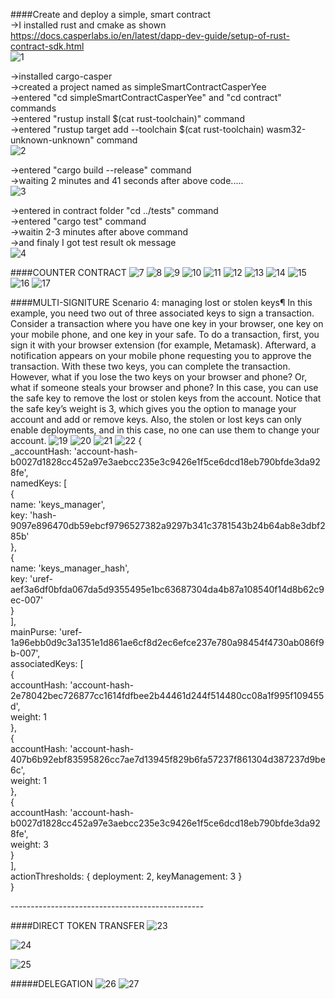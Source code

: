 ####Create and deploy a simple, smart contract </br>
->I installed rust and cmake as shown https://docs.casperlabs.io/en/latest/dapp-dev-guide/setup-of-rust-contract-sdk.html </br>
![1](https://user-images.githubusercontent.com/11984900/133486002-29d834de-c78a-4f9e-a57b-bb82b405f577.png) </br>

->installed cargo-casper </br>
->created a project named as simpleSmartContractCasperYee </br>
->entered "cd simpleSmartContractCasperYee" and "cd contract" commands </br>
->entered "rustup install $(cat rust-toolchain)" command </br>
->entered "rustup target add --toolchain $(cat rust-toolchain) wasm32-unknown-unknown" command </br>
![2](https://user-images.githubusercontent.com/11984900/133486119-bd47ebdd-9cee-4026-9e81-481a9361f1a9.png) </br>


->entered "cargo build --release" command </br>
->waiting 2 minutes and 41 seconds  after above code..... </br>
![3](https://user-images.githubusercontent.com/11984900/133486143-8df9fe0f-18fe-455d-bf4d-0490d38e1594.png) </br>

->entered in contract folder "cd ../tests" command </br>
->entered "cargo test" command </br>
->waitin 2-3 minutes after above command  </br>
->and finaly I got test result ok message </br>
![4](https://user-images.githubusercontent.com/11984900/133486185-e108016f-207d-45d5-ab2f-5c4171e9a265.png) </br>

####COUNTER CONTRACT 
![7](https://user-images.githubusercontent.com/11984900/133842156-870dd2d4-abcc-44f2-ac14-53082ff32f9a.png)
![8](https://user-images.githubusercontent.com/11984900/133842164-d6bb398a-c69c-461a-bf86-5c4514ba0b94.png)
![9](https://user-images.githubusercontent.com/11984900/133842176-a046a3c3-5208-49df-9859-f20267cf1b40.png)
![10](https://user-images.githubusercontent.com/11984900/133842184-57dace40-ab4a-4e00-a05b-092d469302b7.png)
![11](https://user-images.githubusercontent.com/11984900/133842197-ce36e7d3-99b6-4034-a653-51c22eb71121.png)
![12](https://user-images.githubusercontent.com/11984900/133842207-68b719f5-3fbe-44c1-a337-939bc1d54131.png)
![13](https://user-images.githubusercontent.com/11984900/133842220-34e89629-b437-4d42-a364-cd631040021c.png)
![14](https://user-images.githubusercontent.com/11984900/133842264-b15b299a-e196-4948-9f83-36a0afca632c.png)
![15](https://user-images.githubusercontent.com/11984900/133842285-d05c7afa-5498-491d-9c62-743a7218650c.png)
![16](https://user-images.githubusercontent.com/11984900/133842301-8bbdaa5c-b582-4dcb-9028-3afa68aab0aa.png)
![17](https://user-images.githubusercontent.com/11984900/133842318-fb9e5ad2-2716-46e0-af70-5191c1f1cffb.png)

####MULTI-SIGNITURE
Scenario 4: managing lost or stolen keys¶
In this example, you need two out of three associated keys to sign a transaction. Consider a transaction where you have one key in your browser, one key on your mobile phone, and one key in your safe. To do a transaction, first, you sign it with your browser extension (for example, Metamask). Afterward, a notification appears on your mobile phone requesting you to approve the transaction. With these two keys, you can complete the transaction. However, what if you lose the two keys on your browser and phone? Or, what if someone steals your browser and phone? In this case, you can use the safe key to remove the lost or stolen keys from the account. Notice that the safe key’s weight is 3, which gives you the option to manage your account and add or remove keys. Also, the stolen or lost keys can only enable deployments, and in this case, no one can use them to change your account.
![19](https://user-images.githubusercontent.com/11984900/133859416-d1b1c319-cc45-4085-8dac-2edd8d7ddcb0.png)
![20](https://user-images.githubusercontent.com/11984900/133859421-ad67617d-5a0d-435e-bcde-e5761e42d830.png)
![21](https://user-images.githubusercontent.com/11984900/133859433-a6f69adb-cc1e-470e-9ea4-e4ab63239a58.png)
![22](https://user-images.githubusercontent.com/11984900/133859441-cec0a2ee-c006-49d5-b6a6-7401c78af1ec.png)
{ </br>
  _accountHash: 'account-hash-b0027d1828cc452a97e3aebcc235e3c9426e1f5ce6dcd18eb790bfde3da928fe',</br>
  namedKeys: [</br>
    {</br>
      name: 'keys_manager',</br>
      key: 'hash-9097e896470db59ebcf9796527382a9297b341c3781543b24b64ab8e3dbf285b'</br>
    },</br>
    {</br>
      name: 'keys_manager_hash',</br>
      key: 'uref-aef3a6df0bfda067da5d9355495e1bc63687304da4b87a108540f14d8b62c9ec-007'</br>
    }</br>
  ],</br>
  mainPurse: 'uref-1a96ebb0d9c3a1351e1d861ae6cf8d2ec6efce237e780a98454f4730ab086f9b-007',</br>
  associatedKeys: [</br>
    {</br>
      accountHash: 'account-hash-2e78042bec726877cc1614fdfbee2b44461d244f514480cc08a1f995f109455d',</br>
      weight: 1</br>
    },</br>
    {</br>
      accountHash: 'account-hash-407b6b92ebf83595826cc7ae7d13945f829b6fa57237f861304d387237d9be6c',</br>
      weight: 1</br>
    },</br>
    {</br>
      accountHash: 'account-hash-b0027d1828cc452a97e3aebcc235e3c9426e1f5ce6dcd18eb790bfde3da928fe',</br>
      weight: 3</br>
    }</br>
  ],</br>
  actionThresholds: { deployment: 2, keyManagement: 3 }</br>
}</br>

------------------------------------------------</br>

####DIRECT TOKEN TRANSFER
![23](https://user-images.githubusercontent.com/11984900/133862549-633964ea-3217-45c0-b38e-dc9c4a5f7cc5.png)

![24](https://user-images.githubusercontent.com/11984900/133862560-b5237e74-33c4-4f3e-ab74-611f3261b4b4.png)

![25](https://user-images.githubusercontent.com/11984900/133862570-e89634b9-3cfa-4182-a8b9-54f97ed2f171.png)

#####DELEGATION
![26](https://user-images.githubusercontent.com/11984900/133862909-9155f6d6-a1c0-4718-a9a1-0adfc34f0a7d.png)
![27](https://user-images.githubusercontent.com/11984900/133862916-5b140871-846c-499b-8424-d9e2cdac43d2.png)


